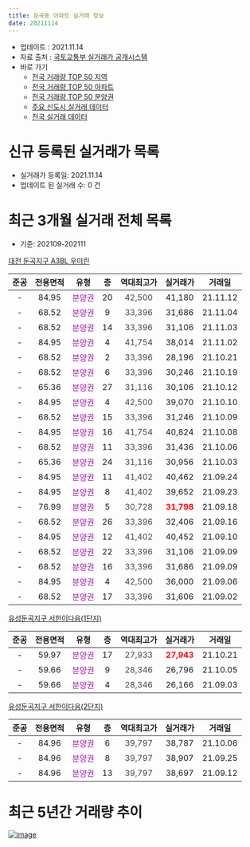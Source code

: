 ```yaml
---
title: 둔곡동 아파트 실거래 정보
date: 20211114
---
```


* 업데이트 : 2021.11.14
* 자료 출처 : [국토교통부 실거래가 공개시스템](http://rt.molit.go.kr)
* 바로 가기
    * [전국 거래량 TOP 50 지역](https://apt-info.github.io/apt-trade-info/tr)
    * [전국 거래량 TOP 50 아파트](https://apt-info.github.io/apt-trade-info/ta)
    * [전국 거래량 TOP 50 분양권](https://apt-info.github.io/apt-trade-info/tb)
    * [주요 신도시 실거래 데이터](https://apt-info.github.io/apt-trade-info/newtown)
    * [전국 실거래 데이터](https://apt-info.github.io/apt-trade-info/all)



<script async src="https://pagead2.googlesyndication.com/pagead/js/adsbygoogle.js"></script>
<!-- 기본광고 -->
<ins class="adsbygoogle"
     style="display:block"
     data-ad-client="ca-pub-1142216861245946"
     data-ad-slot="4805727019"
     data-ad-format="auto"
     data-full-width-responsive="true"></ins>
<script>
     (adsbygoogle = window.adsbygoogle || []).push({});
</script>


# 신규 등록된 실거래가 목록

* 실거래가 등록일: 2021.11.14
* 업데이트 된 실거래 수: 0 건




<script async src="https://pagead2.googlesyndication.com/pagead/js/adsbygoogle.js"></script>
<!-- 기본광고 -->
<ins class="adsbygoogle"
     style="display:block"
     data-ad-client="ca-pub-1142216861245946"
     data-ad-slot="4805727019"
     data-ad-format="auto"
     data-full-width-responsive="true"></ins>
<script>
     (adsbygoogle = window.adsbygoogle || []).push({});
</script>


# 최근 3개월 실거래 전체 목록
* 기준: 202109-202111


[대전 둔곡지구 A3BL 우미린](https://search.naver.com/search.naver?query=%EB%8C%80%EC%A0%84+%EB%91%94%EA%B3%A1%EC%A7%80%EA%B5%AC+A3BL+%EC%9A%B0%EB%AF%B8%EB%A6%B0)

|준공|전용면적|유형|층|역대최고가|실거래가|거래일|
|:---:|:---:|:---:|:---:|:---:|:---:|:---:|
|-|84.95|<span style="color:#9C11A5">분양권</span>|20|<span style="color:#444444">42,500</span>|41,180|21.11.12|
|-|68.52|<span style="color:#9C11A5">분양권</span>|9|<span style="color:#444444">33,396</span>|31,686|21.11.04|
|-|68.52|<span style="color:#9C11A5">분양권</span>|14|<span style="color:#444444">33,396</span>|31,106|21.11.03|
|-|84.95|<span style="color:#9C11A5">분양권</span>|4|<span style="color:#444444">41,754</span>|38,014|21.11.02|
|-|68.52|<span style="color:#9C11A5">분양권</span>|2|<span style="color:#444444">33,396</span>|28,196|21.10.21|
|-|68.52|<span style="color:#9C11A5">분양권</span>|6|<span style="color:#444444">33,396</span>|30,246|21.10.19|
|-|65.36|<span style="color:#9C11A5">분양권</span>|27|<span style="color:#444444">31,116</span>|30,106|21.10.12|
|-|84.95|<span style="color:#9C11A5">분양권</span>|4|<span style="color:#444444">42,500</span>|39,070|21.10.10|
|-|68.52|<span style="color:#9C11A5">분양권</span>|15|<span style="color:#444444">33,396</span>|31,246|21.10.09|
|-|84.95|<span style="color:#9C11A5">분양권</span>|16|<span style="color:#444444">41,754</span>|40,824|21.10.08|
|-|68.52|<span style="color:#9C11A5">분양권</span>|11|<span style="color:#444444">33,396</span>|31,436|21.10.06|
|-|65.36|<span style="color:#9C11A5">분양권</span>|24|<span style="color:#444444">31,116</span>|30,956|21.10.03|
|-|84.95|<span style="color:#9C11A5">분양권</span>|11|<span style="color:#444444">41,402</span>|40,462|21.09.24|
|-|84.95|<span style="color:#9C11A5">분양권</span>|8|<span style="color:#444444">41,402</span>|39,652|21.09.23|
|-|76.99|<span style="color:#9C11A5">분양권</span>|5|<span style="color:#444444">30,728</span>|<b><span style="color:#FF0000">31,798</span></b>|21.09.18|
|-|68.52|<span style="color:#9C11A5">분양권</span>|26|<span style="color:#444444">33,396</span>|32,406|21.09.16|
|-|84.95|<span style="color:#9C11A5">분양권</span>|12|<span style="color:#444444">41,402</span>|40,452|21.09.10|
|-|68.52|<span style="color:#9C11A5">분양권</span>|22|<span style="color:#444444">33,396</span>|31,106|21.09.09|
|-|68.52|<span style="color:#9C11A5">분양권</span>|16|<span style="color:#444444">33,396</span>|31,686|21.09.09|
|-|84.95|<span style="color:#9C11A5">분양권</span>|4|<span style="color:#444444">42,500</span>|36,000|21.09.06|
|-|68.52|<span style="color:#9C11A5">분양권</span>|17|<span style="color:#444444">33,396</span>|31,606|21.09.02|

[유성둔곡지구 서한이다음(1단지)](https://search.naver.com/search.naver?query=%EC%9C%A0%EC%84%B1%EB%91%94%EA%B3%A1%EC%A7%80%EA%B5%AC+%EC%84%9C%ED%95%9C%EC%9D%B4%EB%8B%A4%EC%9D%8C%281%EB%8B%A8%EC%A7%80%29)

|준공|전용면적|유형|층|역대최고가|실거래가|거래일|
|:---:|:---:|:---:|:---:|:---:|:---:|:---:|
|-|59.97|<span style="color:#9C11A5">분양권</span>|17|<span style="color:#444444">27,933</span>|<b><span style="color:#FF0000">27,943</span></b>|21.10.21|
|-|59.66|<span style="color:#9C11A5">분양권</span>|9|<span style="color:#444444">28,346</span>|26,796|21.10.05|
|-|59.66|<span style="color:#9C11A5">분양권</span>|4|<span style="color:#444444">28,346</span>|26,166|21.09.03|

[유성둔곡지구 서한이다음(2단지)](https://search.naver.com/search.naver?query=%EC%9C%A0%EC%84%B1%EB%91%94%EA%B3%A1%EC%A7%80%EA%B5%AC+%EC%84%9C%ED%95%9C%EC%9D%B4%EB%8B%A4%EC%9D%8C%282%EB%8B%A8%EC%A7%80%29)

|준공|전용면적|유형|층|역대최고가|실거래가|거래일|
|:---:|:---:|:---:|:---:|:---:|:---:|:---:|
|-|84.96|<span style="color:#9C11A5">분양권</span>|6|<span style="color:#444444">39,797</span>|38,787|21.10.06|
|-|84.96|<span style="color:#9C11A5">분양권</span>|8|<span style="color:#444444">39,797</span>|38,907|21.09.25|
|-|84.96|<span style="color:#9C11A5">분양권</span>|13|<span style="color:#444444">39,797</span>|38,697|21.09.12|



<script async src="https://pagead2.googlesyndication.com/pagead/js/adsbygoogle.js"></script>
<!-- 기본광고 -->
<ins class="adsbygoogle"
     style="display:block"
     data-ad-client="ca-pub-1142216861245946"
     data-ad-slot="4805727019"
     data-ad-format="auto"
     data-full-width-responsive="true"></ins>
<script>
     (adsbygoogle = window.adsbygoogle || []).push({});
</script>


# 최근 5년간 거래량 추이


<div style="width:100%;">
    <canvas id="deal_progress" height="200"></canvas>
</div>

<script>
new Chart(document.getElementById("deal_progress"), {
    type: 'line',
    data: {
        labels: ['21.05','21.06','21.07','21.08','21.09','21.10','21.11'],
        datasets: [{
            label: '매매/분양권',
            data: [130,116,23,15,12,11,4],
            borderColor: "rgba(66, 133, 243, 1)",
            backgroundColor: "rgba(66, 133, 243, 0.05)",
            borderWidth: 1,
            pointRadius: 0,
            fill: false,
            lineTension: 0
        },{
            label: '전/월세',
            data: [0,0,0,0,0,0,0],
            borderColor: "rgba(255, 90, 0, 1)",
            backgroundColor: "rgba(255, 90, 0, 0.05)",
            borderWidth: 1,
            pointRadius: 0,
            fill: false,
            lineTension: 0
        },{
            label: '합계',
            data: [130,116,23,15,12,11,4],
            borderColor: "rgba(0, 0, 0, 1)",
            backgroundColor: "rgba(0, 0, 0, 0.03)",
            borderWidth: 0.1,
            pointRadius: 0,
            fill: true,
            lineTension: 0
        }
        ]
    },
    options: {
        responsive: true,
        title: {
            display: false
        },
        tooltips: {
            mode: 'index',
            intersect: false
        },
        hover: {
            mode: 'nearest',
            intersect: true
        },
        scales: {
            xAxes: [{
                display: true,
                scaleLabel: {
                    display: true,
                    labelString: '년/월'
                }
            }],
            yAxes: [{
                display: true,
                ticks: {
                    suggestedMin: 0,
                },
                scaleLabel: {
                    display: true,
                    labelString: '실거래 수'
                }
            }]
        }
    }
});

</script>


[![image](https://apt-info.github.io/images/2020-01-03-apt-trade-info/1024x500.png)](https://play.google.com/store/apps/details?id=com.aptinfo.apttradeinfo)

